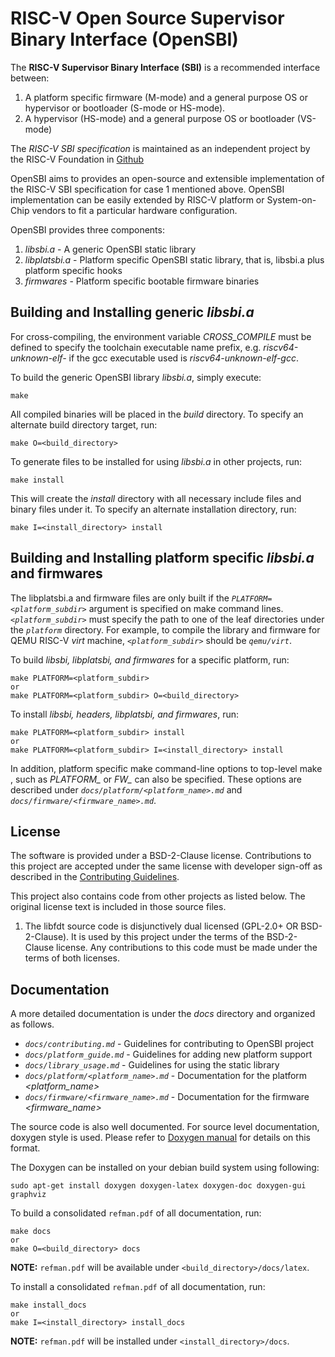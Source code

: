 RISC-V Open Source Supervisor Binary Interface (OpenSBI)
========================================================

The **RISC-V Supervisor Binary Interface (SBI)** is a recommended
interface between:

1. A platform specific firmware (M-mode) and a general purpose
   OS or hypervisor or bootloader (S-mode or HS-mode).
2. A hypervisor (HS-mode) and a general purpose OS or bootloader (VS-mode)

The *RISC-V SBI specification* is maintained as an independent project
by the RISC-V Foundation in [Github](https://github.com/riscv/riscv-sbi-doc)

OpenSBI aims to provides an open-source and extensible implementation of
the RISC-V SBI specification for case 1 mentioned above. OpenSBI
implementation can be easily extended by RISC-V platform or System-on-Chip
vendors to fit a particular hardware configuration.

OpenSBI provides three components:

1. *libsbi.a* - A generic OpenSBI static library
2. *libplatsbi.a* - Platform specific OpenSBI static library, that is,
                    libsbi.a plus platform specific hooks
3. *firmwares* - Platform specific bootable firmware binaries

Building and Installing generic *libsbi.a*
------------------------------------------

For cross-compiling, the environment variable *CROSS_COMPILE* must
be defined to specify the toolchain executable name prefix, e.g.
*riscv64-unknown-elf-* if the gcc executable used is
*riscv64-unknown-elf-gcc*.

To build the generic OpenSBI library *libsbi.a*, simply execute:
```
make
```

All compiled binaries will be placed in the *build* directory.
To specify an alternate build directory target, run:
```
make O=<build_directory>
```

To generate files to be installed for using *libsbi.a* in other projects,
run:
```
make install
```
This will create the *install* directory with all necessary include files
and binary files under it. To specify an alternate installation directory,
run:
```
make I=<install_directory> install
```

Building and Installing platform specific *libsbi.a* and firmwares
------------------------------------------------------------------

The libplatsbi.a and firmware files are only built if the
*`PLATFORM=<platform_subdir>`* argument is specified on make command lines.
*`<platform_subdir>`* must specify the path to one of the leaf directories
under the *`platform`* directory. For example, to compile the library and
firmware for QEMU RISC-V *virt* machine, *`<platform_subdir>`*
should be *`qemu/virt`*.

To build *libsbi, libplatsbi, and firmwares* for a specific platform, run:
```
make PLATFORM=<platform_subdir>
or
make PLATFORM=<platform_subdir> O=<build_directory>
```

To install *libsbi, headers, libplatsbi, and firmwares*, run:
```
make PLATFORM=<platform_subdir> install
or
make PLATFORM=<platform_subdir> I=<install_directory> install
```

In addition, platform specific make command-line options to top-level make
, such as *PLATFORM_<xyz>* or *FW_<abc>* can also be specified. These
options are described under *`docs/platform/<platform_name>.md`* and
*`docs/firmware/<firmware_name>.md`*.

License
-------------
The software is provided under a BSD-2-Clause license. Contributions to this
project are accepted under the same license with developer sign-off as
described in the [Contributing Guidelines](docs/contributing.md).

This project also contains code from other projects as listed below. The original
license text is included in those source files.

1. The libfdt source code is disjunctively dual licensed (GPL-2.0+ OR BSD-2-Clause). It is
   used by this project under the terms of the BSD-2-Clause license. Any contributions to
   this code must be made under the terms of both licenses.

Documentation
-------------

A more detailed documentation is under the *docs* directory and organized
as follows.

* *`docs/contributing.md`* - Guidelines for contributing to OpenSBI project
* *`docs/platform_guide.md`* - Guidelines for adding new platform support
* *`docs/library_usage.md`* - Guidelines for using the static library
* *`docs/platform/<platform_name>.md`* - Documentation for the platform *<platform_name>*
* *`docs/firmware/<firmware_name>.md`* - Documentation for the firmware *<firmware_name>*

The source code is also well documented. For source level documentation,
doxygen style is used. Please refer to [Doxygen manual] for details on this
format.

[Doxygen manual]: http://www.stack.nl/~dimitri/doxygen/manual.html

The Doxygen can be installed on your debian build system using following:
```
sudo apt-get install doxygen doxygen-latex doxygen-doc doxygen-gui graphviz
```

To build a consolidated `refman.pdf` of all documentation, run:
```
make docs
or
make O=<build_directory> docs
```

**NOTE:** `refman.pdf` will be available under `<build_directory>/docs/latex`.

To install a consolidated `refman.pdf` of all documentation, run:
```
make install_docs
or
make I=<install_directory> install_docs
```

**NOTE:** `refman.pdf` will be installed under `<install_directory>/docs`.
